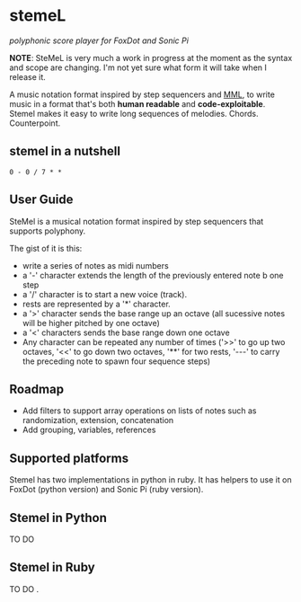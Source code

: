 # stemeL

_polyphonic score player for FoxDot and Sonic Pi_

**NOTE**: SteMeL is very much a work in progress 
at the moment as the syntax and scope are changing.
I'm not yet sure what form it will take when I 
release it.

A music notation format inspired by 
step sequencers and 
[MML](https://en.wikipedia.org/wiki/Music_Macro_Language), to write music in a format that's both **human readable** and **code-exploitable**. Stemel makes it easy to write long sequences of melodies. Chords. Counterpoint.

## stemel in a nutshell

```
0 - 0 / 7 * * 
```

## User Guide

SteMel is a musical notation format inspired by 
step sequencers that supports polyphony.

The gist of it is this:

- write a series of notes as midi numbers
- a '-' character extends the length of the 
previously entered note b one step
- a '/' character is to start a new voice (track).
- rests are represented by a '*' character.
- a '>' character sends the base range up an octave (all sucessive notes 
will be higher pitched by one octave)
- a '<' characters sends the base range down one octave
- Any character can be repeated any number of times ('>>' to go 
up two octaves, '<<' to go down two octaves, '**' for two rests, 
'---' to carry the preceding note to spawn four sequence steps)

## Roadmap

- Add filters to support array operations on lists
of notes such as randomization, extension, concatenation
- Add grouping, variables, references

## Supported platforms

Stemel has two implementations in python in ruby.
It has helpers to use it on FoxDot (python version)
and Sonic Pi (ruby version).

## Stemel in Python

TO DO

## Stemel in Ruby

TO DO
.
